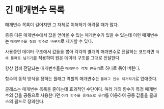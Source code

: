 # 긴 매개변수 목록

매개변수 목록이 길어지면 그 자체로 이해하기 어려울 때가 많다.

종종 다른 매개변수에서 값을 얻어올 수 있는 매개변수가 있을 수 있는데 이런 매개변수는 `매개변수를 질의 함수로 바꾸기`로 제거할 수 있다.

사용중인 데이터 구조에서 값들을 뽑아 각각의 별개의 매개변수로 전달하는 코드라면 `객체 통째로 넘기기`를 적용하여 원본 데이터 구조를 그대로 전달한다.

항상 함께 전달되는 매개변수들은 `매개변수 객체 만들기`로 하나로 묶어 버린다.

함수의 동작 방식을 정하는 플래그 역할의 매개변수는 `플래그 인수 제거하기`로 없애준다.

클래스는 매개변수 목록을 줄이는데 효과적인 수단이다. 여러 개의 함수가 특정 매개변수의 값을 공통으로 사용한다면 `여러 함수를 클래스로 묶기`를 이용하여 공통 값들을 클래스의 필드로 정의한다.
